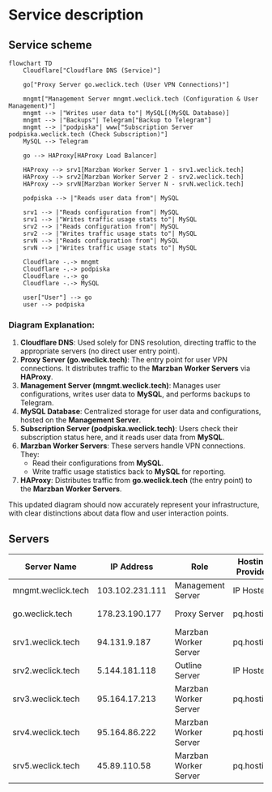 # Service description

## Service scheme

```mermaid
flowchart TD
    Cloudflare["Cloudflare DNS (Service)"]

    go["Proxy Server go.weclick.tech (User VPN Connections)"]

    mngmt["Management Server mngmt.weclick.tech (Configuration & User Management)"]
    mngmt --> |"Writes user data to"| MySQL[(MySQL Database)]
    mngmt --> |"Backups"| Telegram["Backup to Telegram"]
    mngmt --> |"podpiska"| www["Subscription Server podpiska.weclick.tech (Check Subscription)"]
    MySQL --> Telegram

    go --> HAProxy[HAProxy Load Balancer]

    HAProxy --> srv1[Marzban Worker Server 1 - srv1.weclick.tech]
    HAProxy --> srv2[Marzban Worker Server 2 - srv2.weclick.tech]
    HAProxy --> srvN[Marzban Worker Server N - srvN.weclick.tech]

    podpiska --> |"Reads user data from"| MySQL

    srv1 --> |"Reads configuration from"| MySQL
    srv1 --> |"Writes traffic usage stats to"| MySQL
    srv2 --> |"Reads configuration from"| MySQL
    srv2 --> |"Writes traffic usage stats to"| MySQL
    srvN --> |"Reads configuration from"| MySQL
    srvN --> |"Writes traffic usage stats to"| MySQL

    Cloudflare -.-> mngmt
    Cloudflare -.-> podpiska
    Cloudflare -.-> go
    Cloudflare -.-> MySQL

    user["User"] --> go
    user --> podpiska
```

### Diagram Explanation:

1. **Cloudflare DNS**: Used solely for DNS resolution, directing traffic to the appropriate servers (no direct user entry point).
2. **Proxy Server (go.weclick.tech)**: The entry point for user VPN connections. It distributes traffic to the **Marzban Worker Servers** via **HAProxy**.
3. **Management Server (mngmt.weclick.tech)**: Manages user configurations, writes user data to **MySQL**, and performs backups to Telegram.
4. **MySQL Database**: Centralized storage for user data and configurations, hosted on the **Management Server**.
5. **Subscription Server (podpiska.weclick.tech)**: Users check their subscription status here, and it reads user data from **MySQL**.
6. **Marzban Worker Servers**: These servers handle VPN connections. They:
   - Read their configurations from **MySQL**.
   - Write traffic usage statistics back to **MySQL** for reporting.
7. **HAProxy**: Distributes traffic from **go.weclick.tech** (the entry point) to the **Marzban Worker Servers**.

This updated diagram should now accurately represent your infrastructure, with clear distinctions about data flow and user interaction points.

## Servers

| Server Name        | IP Address       | Role                 | Hosting Provider | Expiration Date |
|--------------------|------------------|-----------------------|------------------|-----------------|
| mngmt.weclick.tech | 103.102.231.111     | Management Server    | IP Hoster      | 2025-02-06      |
| go.weclick.tech    | 178.23.190.177     | Proxy Server         | pq.hosting             | 2025-02-12      |
| srv1.weclick.tech | 94.131.9.187   | Marzban Worker Server | pq.hosting           | 2025-02-12      |
| srv2.weclick.tech  | 5.144.181.118      | Outline Server | IP Hoster      | 2025-03-23     |
| srv3.weclick.tech  | 95.164.17.213     | Marzban Worker Server | pq.hosting          | 2025-02-28      |
| srv4.weclick.tech  | 95.164.86.222     | Marzban Worker Server | pq.hosting         | 2025-02-12     |
| srv5.weclick.tech  | 45.89.110.58     | Marzban Worker Server | pq.hosting           | 2025-02-12      |
